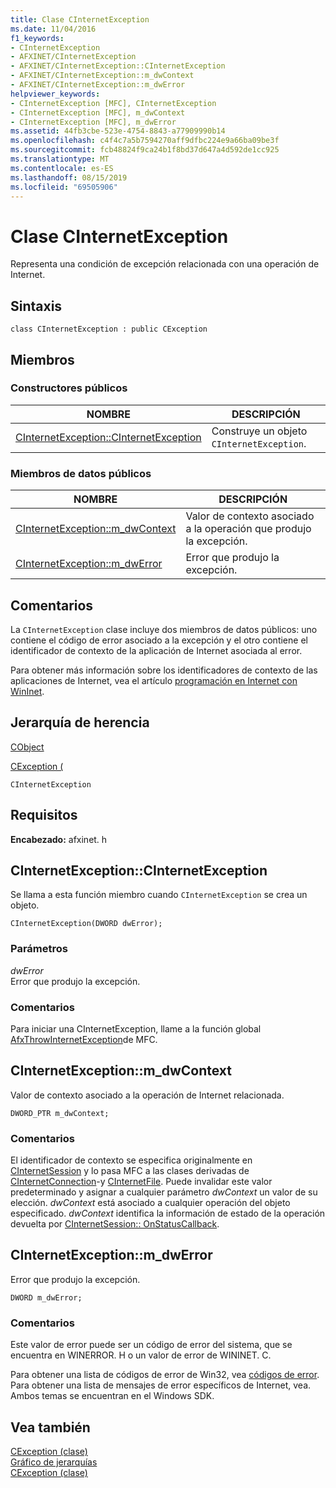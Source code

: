 ```yaml
---
title: Clase CInternetException
ms.date: 11/04/2016
f1_keywords:
- CInternetException
- AFXINET/CInternetException
- AFXINET/CInternetException::CInternetException
- AFXINET/CInternetException::m_dwContext
- AFXINET/CInternetException::m_dwError
helpviewer_keywords:
- CInternetException [MFC], CInternetException
- CInternetException [MFC], m_dwContext
- CInternetException [MFC], m_dwError
ms.assetid: 44fb3cbe-523e-4754-8843-a77909990b14
ms.openlocfilehash: c4f4c7a5b7594270aff9dfbc224e9a66ba09be3f
ms.sourcegitcommit: fcb48824f9ca24b1f8bd37d647a4d592de1cc925
ms.translationtype: MT
ms.contentlocale: es-ES
ms.lasthandoff: 08/15/2019
ms.locfileid: "69505906"
---
```

# <a name="cinternetexception-class"></a>Clase CInternetException

Representa una condición de excepción relacionada con una operación de Internet.

## <a name="syntax"></a>Sintaxis

```
class CInternetException : public CException
```

## <a name="members"></a>Miembros

### <a name="public-constructors"></a>Constructores públicos

|NOMBRE|DESCRIPCIÓN|
|----------|-----------------|
|[CInternetException::CInternetException](#cinternetexception)|Construye un objeto `CInternetException`.|

### <a name="public-data-members"></a>Miembros de datos públicos

|NOMBRE|DESCRIPCIÓN|
|----------|-----------------|
|[CInternetException::m_dwContext](#m_dwcontext)|Valor de contexto asociado a la operación que produjo la excepción.|
|[CInternetException::m_dwError](#m_dwerror)|Error que produjo la excepción.|

## <a name="remarks"></a>Comentarios

La `CInternetException` clase incluye dos miembros de datos públicos: uno contiene el código de error asociado a la excepción y el otro contiene el identificador de contexto de la aplicación de Internet asociada al error.

Para obtener más información sobre los identificadores de contexto de las aplicaciones de Internet, vea el artículo [programación en Internet con WinInet](../../mfc/win32-internet-extensions-wininet.md).

## <a name="inheritance-hierarchy"></a>Jerarquía de herencia

[CObject](../../mfc/reference/cobject-class.md)

[CException (](../../mfc/reference/cexception-class.md)

`CInternetException`

## <a name="requirements"></a>Requisitos

**Encabezado:** afxinet. h

##  <a name="cinternetexception"></a>  CInternetException::CInternetException

Se llama a esta función miembro cuando `CInternetException` se crea un objeto.

```
CInternetException(DWORD dwError);
```

### <a name="parameters"></a>Parámetros

*dwError*<br/>
Error que produjo la excepción.

### <a name="remarks"></a>Comentarios

Para iniciar una CInternetException, llame a la función global [AfxThrowInternetException](internet-url-parsing-globals.md#afxthrowinternetexception)de MFC.

##  <a name="m_dwcontext"></a>  CInternetException::m_dwContext

Valor de contexto asociado a la operación de Internet relacionada.

```
DWORD_PTR m_dwContext;
```

### <a name="remarks"></a>Comentarios

El identificador de contexto se especifica originalmente en [CInternetSession](../../mfc/reference/cinternetsession-class.md) y lo pasa MFC a las clases derivadas de [CInternetConnection](../../mfc/reference/cinternetconnection-class.md)-y [CInternetFile](../../mfc/reference/cinternetfile-class.md). Puede invalidar este valor predeterminado y asignar a cualquier parámetro *dwContext* un valor de su elección. *dwContext* está asociado a cualquier operación del objeto especificado. *dwContext* identifica la información de estado de la operación devuelta por [CInternetSession:: OnStatusCallback](../../mfc/reference/cinternetsession-class.md#onstatuscallback).

##  <a name="m_dwerror"></a>  CInternetException::m_dwError

Error que produjo la excepción.

```
DWORD m_dwError;
```

### <a name="remarks"></a>Comentarios

Este valor de error puede ser un código de error del sistema, que se encuentra en WINERROR. H o un valor de error de WININET. C.

Para obtener una lista de códigos de error de Win32, vea [códigos de error](/windows/win32/Debug/system-error-codes). Para obtener una lista de mensajes de error específicos de Internet, vea. Ambos temas se encuentran en el Windows SDK.

## <a name="see-also"></a>Vea también

[CException (clase)](../../mfc/reference/cexception-class.md)<br/>
[Gráfico de jerarquías](../../mfc/hierarchy-chart.md)<br/>
[CException (clase)](../../mfc/reference/cexception-class.md)
